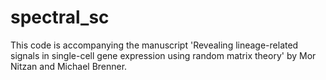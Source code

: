 # spectral_sc

This code is accompanying the manuscript 'Revealing lineage-related signals in single-cell gene expression using random matrix theory' by Mor Nitzan and Michael Brenner.
